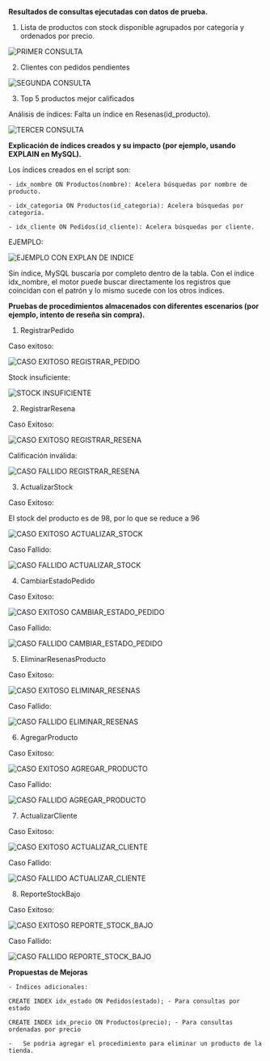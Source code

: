 **Resultados de consultas ejecutadas con datos de prueba.**

1. Lista de productos con stock disponible agrupados por categoría y ordenados por precio.

![PRIMER CONSULTA](PRIMER_CONSULTA.png)


2. Clientes con pedidos pendientes

![SEGUNDA CONSULTA](SEGUNDA_CONSULTA.png)

3. Top 5 productos mejor calificados

Análisis de índices: Falta un índice en Resenas(id_producto).

![TERCER CONSULTA](TERCER_CONSULTA.png)

**Explicación de índices creados y su impacto (por ejemplo, usando EXPLAIN en
MySQL).**

Los índices creados en el script son:

    - idx_nombre ON Productos(nombre): Acelera búsquedas por nombre de producto.

    - idx_categoria ON Productos(id_categoria): Acelera búsquedas por categoría.

    - idx_cliente ON Pedidos(id_cliente): Acelera búsquedas por cliente.

EJEMPLO:

![EJEMPLO CON EXPLAN DE INDICE](INDICE.png)

Sin índice, MySQL buscaría por completo dentro de la tabla. Con el índice idx_nombre, el motor puede buscar directamente los registros que coincidan con el patrón y lo mismo sucede con los otros indices.

**Pruebas de procedimientos almacenados con diferentes escenarios (por ejemplo,
intento de reseña sin compra).**

1. RegistrarPedido

Caso exitoso:

![CASO EXITOSO REGISTRAR_PEDIDO](REGISTRAR_EXITOSO.png)

Stock insuficiente:

![STOCK INSUFICIENTE](REGISTRAR_FALLO.png)

2. RegistrarResena 

Caso Exitoso:

![CASO EXITOSO REGISTRAR_RESENA](RESENA_EXITO.png)

Calificación inválida:

![CASO FALLIDO REGISTRAR_RESENA](RESENA_FALLO.png)

3. ActualizarStock

Caso Exitoso:

El stock del producto es de 98, por lo que se reduce a 96

![CASO EXITOSO ACTUALIZAR_STOCK](STOCK_EXITO.png)

Caso Fallido:

![CASO FALLIDO ACTUALIZAR_STOCK](STOCK_FALLO.png)

4. CambiarEstadoPedido

Caso Exitoso:

![CASO EXITOSO CAMBIAR_ESTADO_PEDIDO](ESTADO_EXITO.png)

Caso Fallido:

![CASO FALLIDO CAMBIAR_ESTADO_PEDIDO](ESTADO_FALLO.png)

5. EliminarResenasProducto

Caso Exitoso:

![CASO EXITOSO ELIMINAR_RESENAS](EResenas_EXITO.png)

Caso Fallido:

![CASO FALLIDO ELIMINAR_RESENAS](EResena_Fallo.png)

6. AgregarProducto

Caso Exitoso:

![CASO EXITOSO AGREGAR_PRODUCTO](AGREGAR_EXITO.png)

Caso Fallido:

![CASO FALLIDO AGREGAR_PRODUCTO](AGREGAR_FALLO.png)

7. ActualizarCliente

Caso Exitoso:

![CASO EXITOSO ACTUALIZAR_CLIENTE](ACTUALIZAR_EXITOSO.png)

Caso Fallido:

![CASO FALLIDO ACTUALIZAR_CLIENTE](ACTUALIZAR_FALLO.png)

8. ReporteStockBajo

Caso Exitoso:

![CASO EXITOSO REPORTE_STOCK_BAJO](REPORTE_EXITO.png)

Caso Fallido:

![CASO FALLIDO REPORTE_STOCK_BAJO](REPORTE_FALLO.png)

**Propuestas de Mejoras**

    - Índices adicionales:

    CREATE INDEX idx_estado ON Pedidos(estado); - Para consultas por estado

    CREATE INDEX idx_precio ON Productos(precio); - Para consultas ordenadas por precio

    -   Se podria agregar el procedimiento para eliminar un producto de la tienda.

